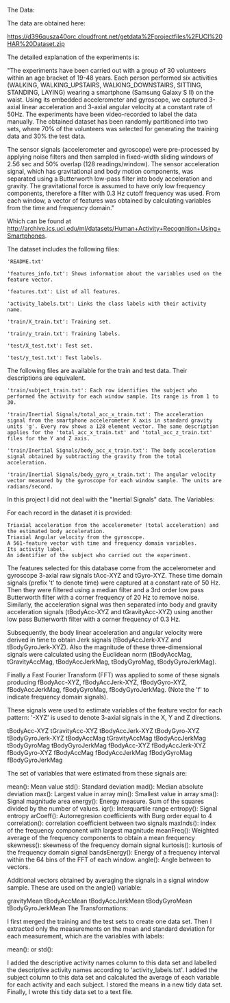 The Data:

The data are obtained here:

https://d396qusza40orc.cloudfront.net/getdata%2Fprojectfiles%2FUCI%20HAR%20Dataset.zip

The detailed explanation of the experiments is:

"The experiments have been carried out with a group of 30 volunteers within an age bracket of 19-48 years. Each person performed six activities (WALKING, WALKING_UPSTAIRS, WALKING_DOWNSTAIRS, SITTING, STANDING, LAYING) wearing a smartphone (Samsung Galaxy S II) on the waist. Using its embedded accelerometer and gyroscope, we captured 3-axial linear acceleration and 3-axial angular velocity at a constant rate of 50Hz. The experiments have been video-recorded to label the data manually. The obtained dataset has been randomly partitioned into two sets, where 70% of the volunteers was selected for generating the training data and 30% the test data.

The sensor signals (accelerometer and gyroscope) were pre-processed by applying noise filters and then sampled in fixed-width sliding windows of 2.56 sec and 50% overlap (128 readings/window). The sensor acceleration signal, which has gravitational and body motion components, was separated using a Butterworth low-pass filter into body acceleration and gravity. The gravitational force is assumed to have only low frequency components, therefore a filter with 0.3 Hz cutoff frequency was used. From each window, a vector of features was obtained by calculating variables from the time and frequency domain."

Which can be found at http://archive.ics.uci.edu/ml/datasets/Human+Activity+Recognition+Using+Smartphones.

The dataset includes the following files:

    'README.txt'

    'features_info.txt': Shows information about the variables used on the feature vector.

    'features.txt': List of all features.

    'activity_labels.txt': Links the class labels with their activity name.

    'train/X_train.txt': Training set.

    'train/y_train.txt': Training labels.

    'test/X_test.txt': Test set.

    'test/y_test.txt': Test labels.

The following files are available for the train and test data. Their descriptions are equivalent.

    'train/subject_train.txt': Each row identifies the subject who performed the activity for each window sample. Its range is from 1 to 30.

    'train/Inertial Signals/total_acc_x_train.txt': The acceleration signal from the smartphone accelerometer X axis in standard gravity units 'g'. Every row shows a 128 element vector. The same description applies for the 'total_acc_x_train.txt' and 'total_acc_z_train.txt' files for the Y and Z axis.

    'train/Inertial Signals/body_acc_x_train.txt': The body acceleration signal obtained by subtracting the gravity from the total acceleration.

    'train/Inertial Signals/body_gyro_x_train.txt': The angular velocity vector measured by the gyroscope for each window sample. The units are radians/second.

In this project I did not deal with the "Inertial Signals" data.
The Variables:

For each record in the dataset it is provided:

    Triaxial acceleration from the accelerometer (total acceleration) and the estimated body acceleration.
    Triaxial Angular velocity from the gyroscope.
    A 561-feature vector with time and frequency domain variables.
    Its activity label.
    An identifier of the subject who carried out the experiment.

The features selected for this database come from the accelerometer and gyroscope 3-axial raw signals tAcc-XYZ and tGyro-XYZ. These time domain signals (prefix 't' to denote time) were captured at a constant rate of 50 Hz. Then they were filtered using a median filter and a 3rd order low pass Butterworth filter with a corner frequency of 20 Hz to remove noise. Similarly, the acceleration signal was then separated into body and gravity acceleration signals (tBodyAcc-XYZ and tGravityAcc-XYZ) using another low pass Butterworth filter with a corner frequency of 0.3 Hz.

Subsequently, the body linear acceleration and angular velocity were derived in time to obtain Jerk signals (tBodyAccJerk-XYZ and tBodyGyroJerk-XYZ). Also the magnitude of these three-dimensional signals were calculated using the Euclidean norm (tBodyAccMag, tGravityAccMag, tBodyAccJerkMag, tBodyGyroMag, tBodyGyroJerkMag).

Finally a Fast Fourier Transform (FFT) was applied to some of these signals producing fBodyAcc-XYZ, fBodyAccJerk-XYZ, fBodyGyro-XYZ, fBodyAccJerkMag, fBodyGyroMag, fBodyGyroJerkMag. (Note the 'f' to indicate frequency domain signals).

These signals were used to estimate variables of the feature vector for each pattern:
'-XYZ' is used to denote 3-axial signals in the X, Y and Z directions.

tBodyAcc-XYZ tGravityAcc-XYZ tBodyAccJerk-XYZ tBodyGyro-XYZ tBodyGyroJerk-XYZ tBodyAccMag tGravityAccMag tBodyAccJerkMag tBodyGyroMag tBodyGyroJerkMag fBodyAcc-XYZ fBodyAccJerk-XYZ fBodyGyro-XYZ fBodyAccMag fBodyAccJerkMag fBodyGyroMag fBodyGyroJerkMag

The set of variables that were estimated from these signals are:

mean(): Mean value std(): Standard deviation mad(): Median absolute deviation max(): Largest value in array min(): Smallest value in array sma(): Signal magnitude area energy(): Energy measure. Sum of the squares divided by the number of values. iqr(): Interquartile range entropy(): Signal entropy arCoeff(): Autorregresion coefficients with Burg order equal to 4 correlation(): correlation coefficient between two signals maxInds(): index of the frequency component with largest magnitude meanFreq(): Weighted average of the frequency components to obtain a mean frequency skewness(): skewness of the frequency domain signal kurtosis(): kurtosis of the frequency domain signal bandsEnergy(): Energy of a frequency interval within the 64 bins of the FFT of each window. angle(): Angle between to vectors.

Additional vectors obtained by averaging the signals in a signal window sample. These are used on the angle() variable:

gravityMean tBodyAccMean tBodyAccJerkMean tBodyGyroMean tBodyGyroJerkMean
The Transformations:

I first merged the training and the test sets to create one data set. Then I extracted only the measurements on the mean and standard deviation for each measurement, which are the variables with labels:

mean(): or std():

I added the descriptive activity names column to this data set and labelled the descriptive activity names according to 'activity_labels.txt'. I added the subject column to this data set and calcaluted the average of each variable for each activity and each subject. I stored the means in a new tidy data set. Finally, I wrote this tidy data set to a text file.